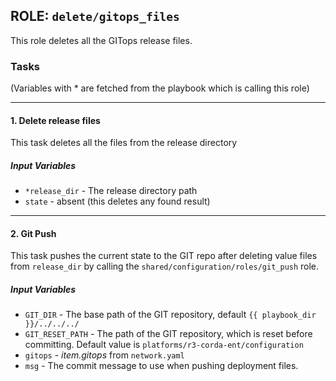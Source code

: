 ## ROLE: `delete/gitops_files`
This role deletes all the GITops release files.

### Tasks
(Variables with * are fetched from the playbook which is calling this role)

---

#### 1. Delete release files
This task deletes all the files from the release directory
##### Input Variables
- `*release_dir` - The release directory path
- `state` - absent (this deletes any found result)

---

#### 2. Git Push
This task pushes the current state to the GIT repo after deleting value files from `release_dir` by calling the `shared/configuration/roles/git_push` role.
##### Input Variables
- `GIT_DIR` - The base path of the GIT repository, default `{{ playbook_dir }}/../../../`
- `GIT_RESET_PATH` - The path of the GIT repository, which is reset before committing. Default value is `platforms/r3-corda-ent/configuration`
- `gitops` - *item.gitops* from `network.yaml`
- `msg` - The commit message to use when pushing deployment files.
